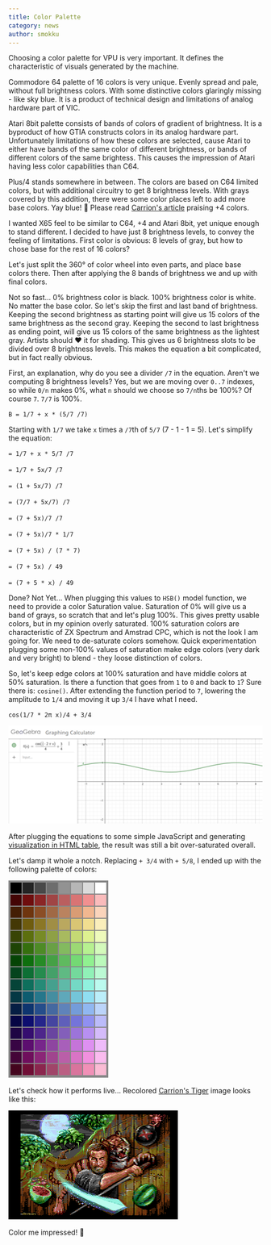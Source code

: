 ```yaml
---
title: Color Palette
category: news
author: smokku
---
```


Choosing a color palette for VPU is very important. It defines the characteristic
of visuals generated by the machine.

Commodore 64 palette of 16 colors is very unique. Evenly spread and pale, without
full brightness colors. With some distinctive colors glaringly missing - like sky blue.
It is a product of technical design and limitations of analog hardware part of VIC.

Atari 8bit palette consists of bands of colors of gradient of brightness. It is a byproduct
of how GTIA constructs colors in its analog hardware part. Unfortunately limitations
of how these colors are selected, cause Atari to either have bands of the same color
of different brightness, or bands of different colors of the same brightess.
This causes the impression of Atari having less color capabilities than C64.

Plus/4 stands somewhere in between. The colors are based on C64 limited colors,
but with additional circuitry to get 8 brightness levels. With grays covered by this
addition, there were some color places left to add more base colors. Yay blue! 🎉
Please read [Carrion's article][1] praising +4 colors.

I wanted X65 feel to be similar to C64, +4 and Atari 8bit, yet unique enough to
stand different. I decided to have just 8 brightness levels, to convey the feeling
of limitations. First color is obvious: 8 levels of gray, but how to chose base
for the rest of 16 colors?

Let's just split the 360° of color wheel into even parts, and place base colors there.
Then after applying the 8 bands of brightness we and up with final colors.

Not so fast… 0% brightness color is black. 100% brightness color is white. No matter
the base color. So let's skip the first and last band of brightness. Keeping the
second brightness as starting point will give us 15 colors of the same brightness
as the second gray. Keeping the second to last brightness as ending point, will give
us 15 colors of the same brightness as the lightest gray. Artists should ❤️ it
for shading. This gives us 6 brightness slots to be divided over 8 brightness levels.
This makes the equation a bit complicated, but in fact really obvious.

First, an explanation, why do you see a divider `/7` in the equation. Aren't we
computing 8 brightness levels? Yes, but we are moving over `0..7` indexes, so while
`0/n` makes 0%, what `n` should we choose so `7/n`ths be 100%? Of course `7`.
`7/7` is 100%.

    B = 1/7 + x * (5/7 /7)

Starting with `1/7` we take `x` times a `/7`th of `5/7` (7 - 1 - 1 = 5).
Let's simplify the equation:

    = 1/7 + x * 5/7 /7

    = 1/7 + 5x/7 /7

    = (1 + 5x/7) /7

    = (7/7 + 5x/7) /7

    = (7 + 5x)/7 /7

    = (7 + 5x)/7 * 1/7

    = (7 + 5x) / (7 * 7)

    = (7 + 5x) / 49

    = (7 + 5 * x) / 49

Done? Not Yet… When plugging this values to `HSB()` model function, we need to provide
a color Saturation value. Saturation of 0% will give us a band of grays, so scratch that
and let's plug 100%. This gives pretty usable colors, but in my opinion overly saturated.
100% saturation colors are characteristic of ZX Spectrum and Amstrad CPC, which is not
the look I am going for. We need to de-saturate colors somehow. Quick experimentation
plugging some non-100% values of saturation make edge colors (very dark and very bright)
to blend - they loose distinction of colors.

So, let's keep edge colors at 100% saturation and have middle colors at 50% saturation.
Is there a function that goes from `1` to `0` and back to `1`? Sure there is: `cosine()`.
After extending the function period to `7`, lowering the amplitude to `1/4` and
moving it up `3/4` I have what I need.

    cos(1/7 * 2π x)/4 + 3/4

![cosine graph](/media/2024-04-27_cosine.png)

After plugging the equations to some simple JavaScript and generating [visualization
in HTML table](/media/2024-04-27_colors.html), the result was still a bit over-saturated
overall.

Let's damp it whole a notch. Replacing `+ 3/4` with `+ 5/8`,
I ended up with the following palette of colors:

![X65 palette](/media/2024-04-27_X65_RGB_palette.png)

Let's check how it performs live… Recolored [Carrion's Tiger][2] image looks like this:

![Frenzy-Pic-KurosawaX65](/media/2024-04-27_carrion-tigr65.gif)

Color me impressed! 🥳

[1]: https://c64portal.pl/2020/02/04/grafika-na-c4-czyli-kolory-ktorych-c64-nigdy-nie-mial/
[2]: https://plus4world.powweb.com/software/Frenzy-Pic-KurosawaPlus4
